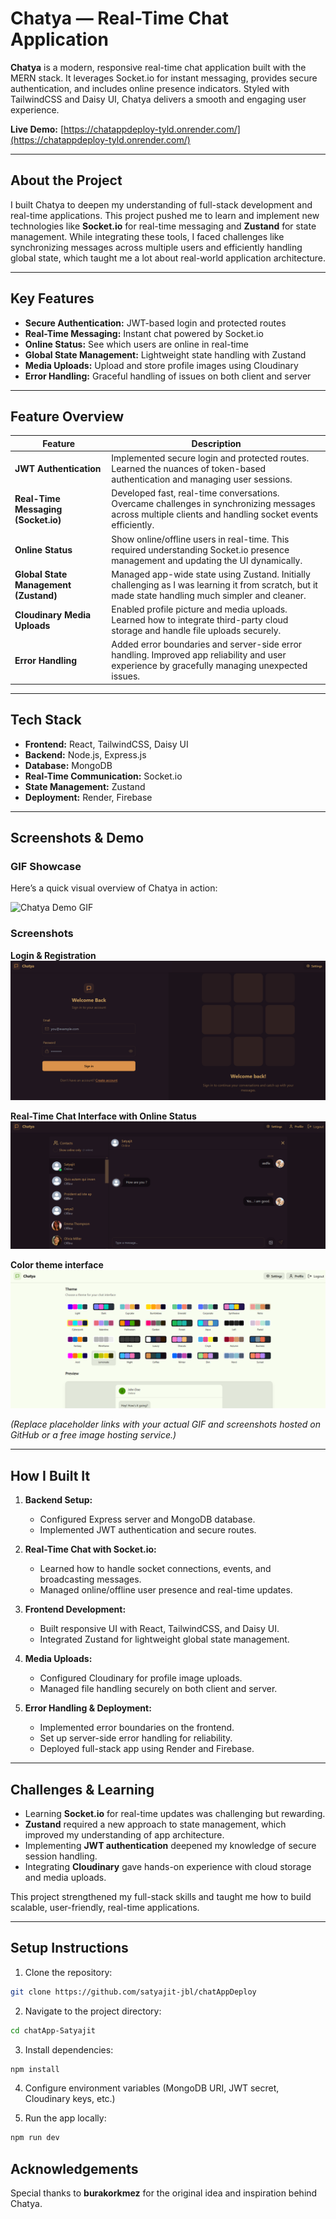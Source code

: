 # Chatya — Real-Time Chat Application

**Chatya** is a modern, responsive real-time chat application built with the MERN stack. It leverages Socket.io for instant messaging, provides secure authentication, and includes online presence indicators. Styled with TailwindCSS and Daisy UI, Chatya delivers a smooth and engaging user experience.  

**Live Demo:** [https://chatappdeploy-tyld.onrender.com/](https://chatappdeploy-tyld.onrender.com/)

---

## About the Project

I built Chatya to deepen my understanding of full-stack development and real-time applications. This project pushed me to learn and implement new technologies like **Socket.io** for real-time messaging and **Zustand** for state management. While integrating these tools, I faced challenges like synchronizing messages across multiple users and efficiently handling global state, which taught me a lot about real-world application architecture.

---

## Key Features

- **Secure Authentication:** JWT-based login and protected routes  
- **Real-Time Messaging:** Instant chat powered by Socket.io  
- **Online Status:** See which users are online in real-time  
- **Global State Management:** Lightweight state handling with Zustand  
- **Media Uploads:** Upload and store profile images using Cloudinary  
- **Error Handling:** Graceful handling of issues on both client and server  

---

## Feature Overview

| Feature | Description |
|---------|-------------|
| **JWT Authentication** | Implemented secure login and protected routes. Learned the nuances of token-based authentication and managing user sessions. |
| **Real-Time Messaging (Socket.io)** | Developed fast, real-time conversations. Overcame challenges in synchronizing messages across multiple clients and handling socket events efficiently. |
| **Online Status** | Show online/offline users in real-time. This required understanding Socket.io presence management and updating the UI dynamically. |
| **Global State Management (Zustand)** | Managed app-wide state using Zustand. Initially challenging as I was learning it from scratch, but it made state handling much simpler and cleaner. |
| **Cloudinary Media Uploads** | Enabled profile picture and media uploads. Learned how to integrate third-party cloud storage and handle file uploads securely. |
| **Error Handling** | Added error boundaries and server-side error handling. Improved app reliability and user experience by gracefully managing unexpected issues. |

---

## Tech Stack

- **Frontend:** React, TailwindCSS, Daisy UI  
- **Backend:** Node.js, Express.js  
- **Database:** MongoDB  
- **Real-Time Communication:** Socket.io  
- **State Management:** Zustand  
- **Deployment:** Render, Firebase  

---

## Screenshots & Demo

### GIF Showcase
Here’s a quick visual overview of Chatya in action:  

![Chatya Demo GIF](link-to-your-demo-gif.gif)

### Screenshots
**Login & Registration**  
![Login Page](https://github.com/satyajit-jbl/chatAppDeploy/blob/main/images/login.PNG)  

**Real-Time Chat Interface with Online Status**  
![Chat Interface](https://github.com/satyajit-jbl/chatAppDeploy/blob/main/images/Online.PNG)  

**Color theme interface**  
![Online Status](https://github.com/satyajit-jbl/chatAppDeploy/blob/main/images/theme.PNG)  

*(Replace placeholder links with your actual GIF and screenshots hosted on GitHub or a free image hosting service.)*

---

## How I Built It

1. **Backend Setup:**  
   - Configured Express server and MongoDB database.  
   - Implemented JWT authentication and secure routes.  

2. **Real-Time Chat with Socket.io:**  
   - Learned how to handle socket connections, events, and broadcasting messages.  
   - Managed online/offline user presence and real-time updates.  

3. **Frontend Development:**  
   - Built responsive UI with React, TailwindCSS, and Daisy UI.  
   - Integrated Zustand for lightweight global state management.  

4. **Media Uploads:**  
   - Configured Cloudinary for profile image uploads.  
   - Managed file handling securely on both client and server.  

5. **Error Handling & Deployment:**  
   - Implemented error boundaries on the frontend.  
   - Set up server-side error handling for reliability.  
   - Deployed full-stack app using Render and Firebase.  

---

## Challenges & Learning

- Learning **Socket.io** for real-time updates was challenging but rewarding.  
- **Zustand** required a new approach to state management, which improved my understanding of app architecture.  
- Implementing **JWT authentication** deepened my knowledge of secure session handling.  
- Integrating **Cloudinary** gave hands-on experience with cloud storage and media uploads.  

This project strengthened my full-stack skills and taught me how to build scalable, user-friendly, real-time applications.

---

## Setup Instructions

1. Clone the repository:  
```bash
git clone https://github.com/satyajit-jbl/chatAppDeploy
```


2. Navigate to the project directory:  
```bash
cd chatApp-Satyajit
```
3. Install dependencies:  
```bash
npm install
```
4. Configure environment variables (MongoDB URI, JWT secret, Cloudinary keys, etc.)  

5. Run the app locally:
```bash
npm run dev
```

## Acknowledgements

Special thanks to **burakorkmez** for the original idea and inspiration behind Chatya.